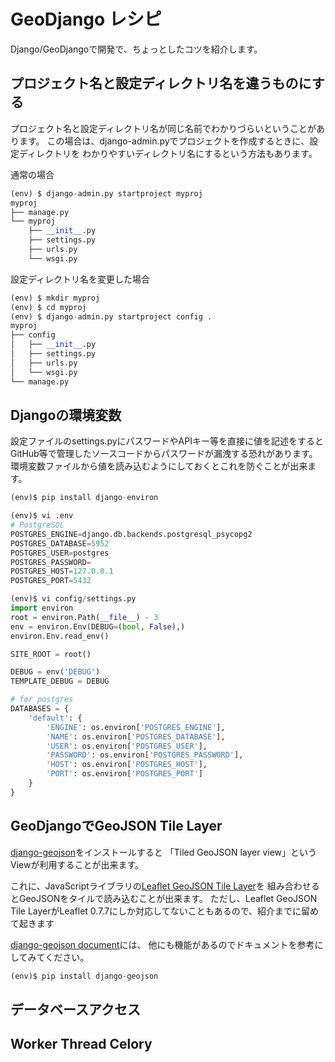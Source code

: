 # GeoDjango レシピ

Django/GeoDjangoで開発で、ちょっとしたコツを紹介します。

## プロジェクト名と設定ディレクトリ名を違うものにする
プロジェクト名と設定ディレクトリ名が同じ名前でわかりづらいということがあります。
この場合は、django-admin.pyでプロジェクトを作成するときに、設定ディレクトリを
わかりやすいディレクトリ名にするという方法もあります。

通常の場合
```python
(env) $ django-admin.py startproject myproj
myproj
├── manage.py
└── myproj
    ├── __init__.py
    ├── settings.py
    ├── urls.py
    └── wsgi.py
```

設定ディレクトリ名を変更した場合
```python
(env) $ mkdir myproj
(env) $ cd myproj
(env) $ django-admin.py startproject config .
myproj
├── config
│   ├── __init__.py
│   ├── settings.py
│   ├── urls.py
│   └── wsgi.py
└── manage.py
```

## Djangoの環境変数
設定ファイルのsettings.pyにパスワードやAPIキー等を直接に値を記述をすると
GitHub等で管理したソースコードからパスワードが漏洩する恐れがあります。
環境変数ファイルから値を読み込むようにしておくとこれを防ぐことが出来ます。

```python
(env)$ pip install django-environ
```

```python
(env)$ vi .env
# PostgreSQL
POSTGRES_ENGINE=django.db.backends.postgresql_psycopg2
POSTGRES_DATABASE=5952
POSTGRES_USER=postgres
POSTGRES_PASSWORD=
POSTGRES_HOST=127.0.0.1
POSTGRES_PORT=5432
```

```python
(env)$ vi config/settings.py
import environ
root = environ.Path(__file__) - 3
env = environ.Env(DEBUG=(bool, False),)
environ.Env.read_env()

SITE_ROOT = root()

DEBUG = env('DEBUG')
TEMPLATE_DEBUG = DEBUG

# for postgres
DATABASES = {
    'default': {
        'ENGINE': os.environ['POSTGRES_ENGINE'],
        'NAME': os.environ['POSTGRES_DATABASE'],
        'USER': os.environ['POSTGRES_USER'],
        'PASSWORD': os.environ['POSTGRES_PASSWORD'],
        'HOST': os.environ['POSTGRES_HOST'],
        'PORT': os.environ['POSTGRES_PORT']
    }
}
```

## GeoDjangoでGeoJSON Tile Layer
[django-geojson](https://pypi.org/project/django-geojson/)をインストールすると
「Tiled GeoJSON layer view」というViewが利用することが出来ます。

これに、JavaScriptライブラリの[Leaflet GeoJSON Tile Layer](https://github.com/glenrobertson/leaflet-tilelayer-geojson/)を
組み合わせるとGeoJSONをタイルで読み込むことが出来ます。
ただし、Leaflet GeoJSON Tile LayerがLeaflet 0.7.7にしか対応してないこともあるので、紹介までに留めて起きます

[django-geojson document](https://django-geojson.readthedocs.io/en/latest/index.html)には、
他にも機能があるのでドキュメントを参考にしてみてください。

```python
(env)$ pip install django-geojson
```

## データベースアクセス
## Worker Thread Celory
